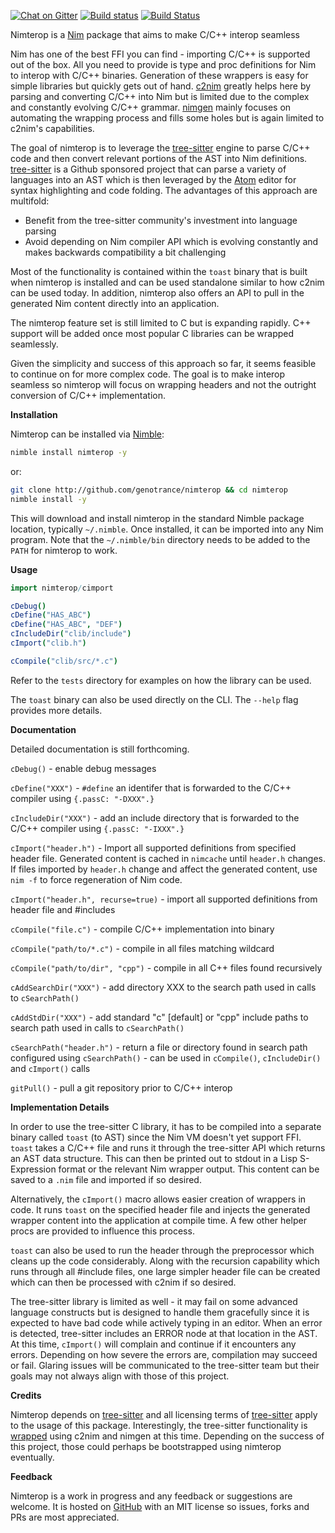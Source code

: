 [![Chat on Gitter](https://badges.gitter.im/gitterHQ/gitter.png)](https://gitter.im/nimgen/Lobby)
[![Build status](https://ci.appveyor.com/api/projects/status/nsaar5foexk9adan/branch/master?svg=true)](https://ci.appveyor.com/project/genotrance/nimterop/branch/master)
[![Build Status](https://travis-ci.org/genotrance/nimterop.svg?branch=master)](https://travis-ci.org/genotrance/nimterop)

Nimterop is a [Nim](https://nim-lang.org/) package that aims to make C/C++ interop seamless

Nim has one of the best FFI you can find - importing C/C++ is supported out of the box. All you need to provide is type and proc definitions for Nim to interop with C/C++ binaries. Generation of these wrappers is easy for simple libraries but quickly gets out of hand. [c2nim](https://github.com/nim-lang/c2nim) greatly helps here by parsing and converting C/C++ into Nim but is limited due to the complex and constantly evolving C/C++ grammar. [nimgen](https://github.com/genotrance/nimgen) mainly focuses on automating the wrapping process and fills some holes but is again limited to c2nim's capabilities.

The goal of nimterop is to leverage the [tree-sitter](http://tree-sitter.github.io/tree-sitter/) engine to parse C/C++ code and then convert relevant portions of the AST into Nim definitions. [tree-sitter](https://github.com/tree-sitter) is a Github sponsored project that can parse a variety of languages into an AST which is then leveraged by the [Atom](https://atom.io/) editor for syntax highlighting and code folding. The advantages of this approach are multifold:
- Benefit from the tree-sitter community's investment into language parsing
- Avoid depending on Nim compiler API which is evolving constantly and makes backwards compatibility a bit challenging

Most of the functionality is contained within the `toast` binary that is built when nimterop is installed and can be used standalone similar to how c2nim can be used today. In addition, nimterop also offers an API to pull in the generated Nim content directly into an application.

The nimterop feature set is still limited to C but is expanding rapidly. C++ support will be added once most popular C libraries can be wrapped seamlessly.

Given the simplicity and success of this approach so far, it seems feasible to continue on for more complex code. The goal is to make interop seamless so nimterop will focus on wrapping headers and not the outright conversion of C/C++ implementation.

__Installation__

Nimterop can be installed via [Nimble](https://github.com/nim-lang/nimble):

```bash
nimble install nimterop -y
```
or:
```bash
git clone http://github.com/genotrance/nimterop && cd nimterop
nimble install -y
```

This will download and install nimterop in the standard Nimble package location, typically `~/.nimble`. Once installed, it can be imported into any Nim program. Note that the `~/.nimble/bin` directory needs to be added to the `PATH` for nimterop to work.

__Usage__

```nim
import nimterop/cimport

cDebug()
cDefine("HAS_ABC")
cDefine("HAS_ABC", "DEF")
cIncludeDir("clib/include")
cImport("clib.h")

cCompile("clib/src/*.c")
```

Refer to the ```tests``` directory for examples on how the library can be used.

The `toast` binary can also be used directly on the CLI. The `--help` flag provides more details.

__Documentation__

Detailed documentation is still forthcoming.

`cDebug()` - enable debug messages

`cDefine("XXX")` - `#define` an identifer that is forwarded to the C/C++ compiler using `{.passC: "-DXXX".}`

`cIncludeDir("XXX")` - add an include directory that is forwarded to the C/C++ compiler using `{.passC: "-IXXX".}`

`cImport("header.h")` - Import all supported definitions from specified header file. Generated content is cached in `nimcache` until `header.h` changes. If files imported by `header.h` change and affect the generated content, use `nim -f` to force regeneration of Nim code.

`cImport("header.h", recurse=true)` - import all supported definitions from header file and #includes

`cCompile("file.c")` - compile C/C++ implementation into binary

`cCompile("path/to/*.c")` - compile in all files matching wildcard

`cCompile("path/to/dir", "cpp")` - compile in all C++ files found recursively

`cAddSearchDir("XXX")` - add directory XXX to the search path used in calls to `cSearchPath()`

`cAddStdDir("XXX")` - add standard "c" [default] or "cpp" include paths to search path used in calls to `cSearchPath()`

`cSearchPath("header.h")` - return a file or directory found in search path configured using `cSearchPath()` - can be used in `cCompile()`, `cIncludeDir()` and `cImport()` calls

`gitPull()` - pull a git repository prior to C/C++ interop

__Implementation Details__

In order to use the tree-sitter C library, it has to be compiled into a separate binary called `toast` (to AST) since the Nim VM doesn't yet support FFI. `toast` takes a C/C++ file and runs it through the tree-sitter API which returns an AST data structure. This can then be printed out to stdout in a Lisp S-Expression format or the relevant Nim wrapper output. This content can be saved to a `.nim` file and imported if so desired.

Alternatively, the `cImport()` macro allows easier creation of wrappers in code. It runs `toast` on the specified header file and injects the generated wrapper content into the application at compile time. A few other helper procs are provided to influence this process.

`toast` can also be used to run the header through the preprocessor which cleans up the code considerably. Along with the recursion capability which runs through all #include files, one large simpler header file can be created which can then be processed with c2nim if so desired.

The tree-sitter library is limited as well - it may fail on some advanced language constructs but is designed to handle them gracefully since it is expected to have bad code while actively typing in an editor. When an error is detected, tree-sitter includes an ERROR node at that location in the AST. At this time, `cImport()` will complain and continue if it encounters any errors. Depending on how severe the errors are, compilation may succeed or fail. Glaring issues will be communicated to the tree-sitter team but their goals may not always align with those of this project.

__Credits__

Nimterop depends on [tree-sitter](http://tree-sitter.github.io/tree-sitter/) and all licensing terms of [tree-sitter](https://github.com/tree-sitter/tree-sitter/blob/master/LICENSE) apply to the usage of this package. Interestingly, the tree-sitter functionality is [wrapped](https://github.com/genotrance/nimtreesitter) using c2nim and nimgen at this time. Depending on the success of this project, those could perhaps be bootstrapped using nimterop eventually.

__Feedback__

Nimterop is a work in progress and any feedback or suggestions are welcome. It is hosted on [GitHub](https://github.com/genotrance/nimterop) with an MIT license so issues, forks and PRs are most appreciated.
